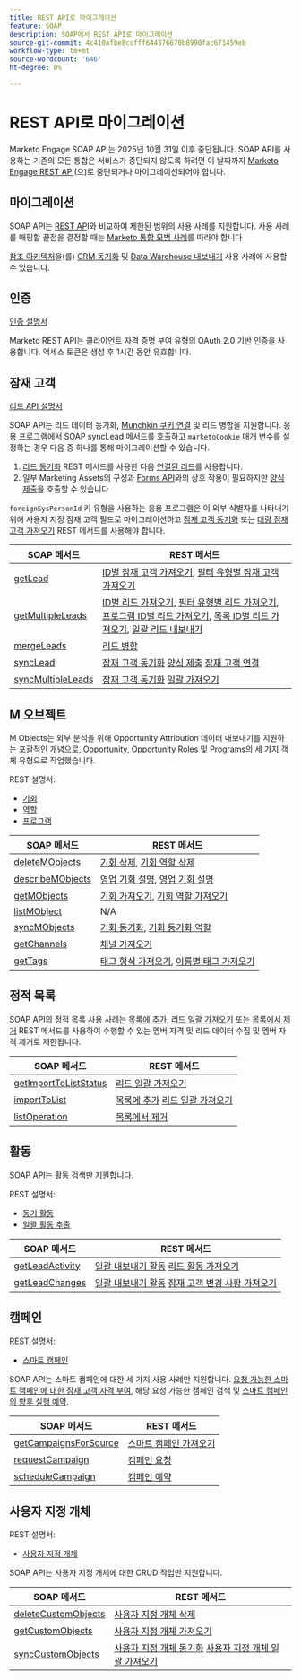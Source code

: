 ```yaml
---
title: REST API로 마이그레이션
feature: SOAP
description: SOAP에서 REST API로 마이그레이션
source-git-commit: 4c410afbe8ccfff644376670b8990fac671459eb
workflow-type: tm+mt
source-wordcount: '646'
ht-degree: 0%

---
```



# REST API로 마이그레이션

Marketo Engage SOAP API는 2025년 10월 31일 이후 중단됩니다. SOAP API를 사용하는 기존의 모든 통합은 서비스가 중단되지 않도록 하려면 이 날짜까지 [Marketo Engage REST API](https://experienceleague.adobe.com/ko/docs/marketo-developer/marketo/rest/rest-api)(으)로 중단되거나 마이그레이션되어야 합니다.

## 마이그레이션

SOAP API는 [REST AP](https://experienceleague.adobe.com/ko/docs/marketo-developer/marketo/rest/rest-api)I와 비교하여 제한된 범위의 사용 사례를 지원합니다. 사용 사례를 매핑할 끝점을 결정할 때는 [Marketo 통합 모범 사례](https://experienceleague.adobe.com/ko/docs/marketo-developer/marketo/rest/marketo-integration-best-practices)를 따라야 합니다

[참조 아키텍처](https://experienceleague.adobe.com/ko/docs/marketo-developer/marketo/rest/reference-architectures)을(를) [CRM 동기화](https://experienceleague.adobe.com/docs/marketo-developer/assets/sync-architecture-whitepaper.pdf?lang=ko) 및 [Data Warehouse 내보내기](https://experienceleague.adobe.com/docs/marketo-developer/assets/reference_architecture.pdf?lang=ko) 사용 사례에 사용할 수 있습니다.

## 인증

[인증 설명서](https://experienceleague.adobe.com/ko/docs/marketo-developer/marketo/rest/authentication)

Marketo REST API는 클라이언트 자격 증명 부여 유형의 OAuth 2.0 기반 인증을 사용합니다. 액세스 토큰은 생성 후 1시간 동안 유효합니다.

## 잠재 고객

[리드 API 설명서](https://experienceleague.adobe.com/ko/docs/marketo-developer/marketo/rest/lead-database/leads)

SOAP API는 리드 데이터 동기화, [Munchkin 쿠키 연결](https://experienceleague.adobe.com/ko/docs/marketo-developer/marketo/javascriptapi/leadtracking/lead-tracking) 및 리드 병합을 지원합니다. 응용 프로그램에서 SOAP syncLead 메서드를 호출하고 `marketoCookie` 매개 변수를 설정하는 경우 다음 중 하나를 통해 마이그레이션할 수 있습니다.

1. [리드 동기화](https://developer.adobe.com/marketo-apis/api/mapi/#operation/syncLeadUsingPOST) REST 메서드를 사용한 다음 [연결된 리드](https://developer.adobe.com/marketo-apis/api/mapi/#operation/associateLeadUsingPOST)를 사용합니다.
2. 일부 Marketing Assets의 구성과 [Forms API](https://experienceleague.adobe.com/ko/docs/marketo-developer/marketo/rest/assets/forms)와의 상호 작용이 필요하지만 [양식 제출](https://experienceleague.adobe.com/en/docs/marketo-developer/marketo/rest/lead-database/leads&quot;%20\l%20&quot;submit-form)을 호출할 수 있습니다

`foreignSysPersonId` 키 유형을 사용하는 응용 프로그램은 이 외부 식별자를 나타내기 위해 사용자 지정 잠재 고객 필드로 마이그레이션하고 [잠재 고객 동기화](https://experienceleague.adobe.com/ko/docs/marketo-developer/marketo/rest/lead-database/leads#create-and-update) 또는 [대량 잠재 고객 가져오기](https://experienceleague.adobe.com/ko/docs/marketo-developer/marketo/rest/bulk-import/bulk-lead-import) REST 메서드를 사용해야 합니다.

| SOAP 메서드 | REST 메서드 |
| --- | --- |
| [getLead](https://experienceleague.adobe.com/ko/docs/marketo-developer/marketo/soap/leads/getlead) | [ID별 잠재 고객 가져오기](https://developer.adobe.com/marketo-apis/api/mapi/#operation/getLeadByIdUsingGET), [필터 유형별 잠재 고객 가져오기](https://developer.adobe.com/marketo-apis/api/mapi/#operation/getLeadsByFilterUsingGET) |
| [getMultipleLeads](https://experienceleague.adobe.com/ko/docs/marketo-developer/marketo/soap/leads/getmultipleleads) | [ID별 리드 가져오기](https://developer.adobe.com/marketo-apis/api/mapi/#operation/getLeadByIdUsingGET), [필터 유형별 리드 가져오기](https://developer.adobe.com/marketo-apis/api/mapi/#operation/getLeadsByFilterUsingGET), [프로그램 ID별 리드 가져오기](https://developer.adobe.com/marketo-apis/api/mapi/#operation/getLeadsByProgramIdUsingGET), [목록 ID별 리드 가져오기](https://developer.adobe.com/marketo-apis/api/mapi/#operation/getLeadsByListIdUsingGET), [일괄 리드 내보내기](https://developer.adobe.com/marketo-apis/api/mapi/#tag/Bulk-Export-Leads) |
| [mergeLeads](https://experienceleague.adobe.com/ko/docs/marketo-developer/marketo/soap/leads/mergeleads) | [리드 병합](https://developer.adobe.com/marketo-apis/api/mapi/#operation/mergeLeadsUsingPOST) |
| [syncLead](https://experienceleague.adobe.com/ko/docs/marketo-developer/marketo/soap/leads/synclead) | [잠재 고객 동기화](https://developer.adobe.com/marketo-apis/api/mapi/#operation/syncLeadUsingPOST) [양식 제출](https://developer.adobe.com/marketo-apis/api/mapi/#operation/SubmitFormUsingPOST) [잠재 고객 연결](https://developer.adobe.com/marketo-apis/api/mapi/#operation/associateLeadUsingPOST) |
| [syncMultipleLeads](https://experienceleague.adobe.com/ko/docs/marketo-developer/marketo/soap/leads/syncmultipleleads) | [잠재 고객 동기화](https://developer.adobe.com/marketo-apis/api/mapi/#operation/syncLeadUsingPOST) [일괄 가져오기](https://developer.adobe.com/marketo-apis/api/mapi/#tag/Bulk-Import-Leads) |

## M 오브젝트

M Objects는 외부 분석을 위해 Opportunity Attribution 데이터 내보내기를 지원하는 포괄적인 개념으로, Opportunity, Opportunity Roles 및 Programs의 세 가지 객체 유형으로 작업했습니다.

REST 설명서:

- [기회](https://experienceleague.adobe.com/ko/docs/marketo-developer/marketo/rest/lead-database/opportunities)
- [역할](https://experienceleague.adobe.com/ko/docs/marketo-developer/marketo/rest/lead-database/opportunity-roles)
- [프로그램](https://experienceleague.adobe.com/ko/docs/marketo-developer/marketo/rest/assets/programs)

| SOAP 메서드 | REST 메서드 |
| --- | --- |
| [deleteMObjects](https://experienceleague.adobe.com/ko/docs/marketo-developer/marketo/soap/marketo-objects/deletemobjects) | [기회 삭제](https://developer.adobe.com/marketo-apis/api/mapi/#operation/deleteOpportunitiesUsingPOST), [기회 역할 삭제](https://developer.adobe.com/marketo-apis/api/mapi/#operation/deleteOpportunityRolesUsingPOST) |
| [describeMObjects](https://experienceleague.adobe.com/ko/docs/marketo-developer/marketo/soap/marketo-objects/describemobject) | [영업 기회 설명](https://developer.adobe.com/marketo-apis/api/mapi/#operation/describeUsingGET_4), [영업 기회 설명](https://developer.adobe.com/marketo-apis/api/mapi/#operation/describeOpportunityRoleUsingGET) |
| [getMObjects](https://experienceleague.adobe.com/ko/docs/marketo-developer/marketo/soap/marketo-objects/getmobjects) | [기회 가져오기](https://developer.adobe.com/marketo-apis/api/mapi/#operation/getOpportunitiesUsingGET), [기회 역할 가져오기](https://developer.adobe.com/marketo-apis/api/mapi/#operation/describeOpportunityRoleUsingGET) |
| [listMObject](https://experienceleague.adobe.com/ko/docs/marketo-developer/marketo/soap/marketo-objects/listmobjects) | N/A |
| [syncMObjects](https://experienceleague.adobe.com/ko/docs/marketo-developer/marketo/soap/marketo-objects/syncmobjects) | [기회 동기화](https://developer.adobe.com/marketo-apis/api/mapi/#operation/syncOpportunitiesUsingPOST), [기회 동기화 역할](https://developer.adobe.com/marketo-apis/api/mapi/#operation/syncOpportunityRolesUsingPOST) |
| [getChannels](https://experienceleague.adobe.com/ko/docs/marketo-developer/marketo/soap/programs/getchannels) | [채널 가져오기](https://developer.adobe.com/marketo-apis/api/asset/#operation/getAllChannelsUsingGET) |
| [getTags](https://experienceleague.adobe.com/ko/docs/marketo-developer/marketo/soap/programs/gettags) | [태그 형식 가져오기](https://developer.adobe.com/marketo-apis/api/asset/#operation/getTagTypesUsingGET), [이름별 태그 가져오기](https://developer.adobe.com/marketo-apis/api/asset/#operation/getTagByNameUsingGET) |

## 정적 목록

SOAP API의 정적 목록 사용 사례는 [목록에 추가](https://developer.adobe.com/marketo-apis/api/mapi/#operation/addLeadsToListUsingPOST), [리드 일괄 가져오기](https://experienceleague.adobe.com/ko/docs/marketo-developer/marketo/rest/bulk-import/bulk-lead-import) 또는 [목록에서 제거](https://developer.adobe.com/marketo-apis/api/mapi/#operation/removeLeadsFromListUsingDELETE) REST 메서드를 사용하여 수행할 수 있는 멤버 자격 및 리드 데이터 수집 및 멤버 자격 제거로 제한됩니다.

| SOAP 메서드 | REST 메서드 |
| --- | --- |
| [getImportToListStatus](https://experienceleague.adobe.com/ko/docs/marketo-developer/marketo/soap/static-lists/getimporttoliststatus) | [리드 일괄 가져오기](https://developer.adobe.com/marketo-apis/api/mapi/#tag/Bulk-Import-Leads) |
| [importToList](https://experienceleague.adobe.com/ko/docs/marketo-developer/marketo/soap/static-lists/importtolist) | [목록에 추가](https://developer.adobe.com/marketo-apis/api/mapi/#operation/addLeadsToListUsingPOST) [리드 일괄 가져오기](https://developer.adobe.com/marketo-apis/api/mapi/#tag/Bulk-Import-Leads) |
| [listOperation](https://experienceleague.adobe.com/ko/docs/marketo-developer/marketo/soap/static-lists/listoperation) | [목록에서 제거](https://developer.adobe.com/marketo-apis/api/mapi/#operation/removeLeadsFromListUsingDELETE) |

## 활동

SOAP API는 활동 검색만 지원합니다.

REST 설명서:

- [동기 활동](https://experienceleague.adobe.com/ko/docs/marketo-developer/marketo/rest/lead-database/activities)
- [일괄 활동 추출](https://experienceleague.adobe.com/ko/docs/marketo-developer/marketo/rest/bulk-extract/bulk-activity-extract)

| SOAP 메서드 | REST 메서드 |
| --- | --- |
| [getLeadActivity](https://experienceleague.adobe.com/ko/docs/marketo-developer/marketo/soap/activities/getleadactivity) | [일괄 내보내기 활동](https://developer.adobe.com/marketo-apis/api/mapi/#tag/Bulk-Export-Activities) [리드 활동 가져오기](https://developer.adobe.com/marketo-apis/api/mapi/#operation/getLeadActivitiesUsingGET) |
| [getLeadChanges](https://experienceleague.adobe.com/ko/docs/marketo-developer/marketo/soap/activities/getleadchanges) | [일괄 내보내기 활동](https://developer.adobe.com/marketo-apis/api/mapi/#tag/Bulk-Export-Activities) [잠재 고객 변경 사항 가져오기](https://developer.adobe.com/marketo-apis/api/mapi/#operation/getLeadChangesUsingGET) |

## 캠페인

REST 설명서:

- [스마트 캠페인](https://experienceleague.adobe.com/en/docs/marketo-developer/marketo/rest/assets/smart-campaigns&quot;%20\h%20HYPERLINK%20&quot;https://experienceleague.adobe.com/ko/docs/marketo-developer/marketo/rest/assets/smart-campaigns)

SOAP API는 스마트 캠페인에 대한 세 가지 사용 사례만 지원합니다. [요청 가능한 스마트 캠페인에 대한 잠재 고객 자격 부여](https://experienceleague.adobe.com/ko/docs/marketo-developer/marketo/rest/assets/smart-campaigns#trigger), 해당 요청 가능한 캠페인 검색 및 [스마트 캠페인의 향후 실행 예약](https://experienceleague.adobe.com/ko/docs/marketo-developer/marketo/rest/assets/smart-campaigns#schedule).

| SOAP 메서드 | REST 메서드 |
| --- | --- |
| [getCampaignsForSource](https://experienceleague.adobe.com/ko/docs/marketo-developer/marketo/soap/campaigns/getcampaignsforsource) | [스마트 캠페인 가져오기](https://developer.adobe.com/marketo-apis/api/asset/#operation/getAllSmartCampaignsGET) |
| [requestCampaign](https://experienceleague.adobe.com/ko/docs/marketo-developer/marketo/soap/campaigns/requestcampaign) | [캠페인 요청](https://developer.adobe.com/marketo-apis/api/mapi/#operation/triggerCampaignUsingPOST) |
| [scheduleCampaign](https://experienceleague.adobe.com/ko/docs/marketo-developer/marketo/soap/campaigns/schedulecampaign) | [캠페인 예약](https://developer.adobe.com/marketo-apis/api/mapi/#operation/scheduleCampaignUsingPOST) |

## 사용자 지정 개체

REST 설명서:

- [사용자 지정 개체](https://experienceleague.adobe.com/en/docs/marketo-developer/marketo/rest/lead-database/custom-objects&quot;%20\h%20HYPERLINK%20&quot;https://experienceleague.adobe.com/ko/docs/marketo-developer/marketo/rest/lead-database/custom-objects)

SOAP API는 사용자 지정 개체에 대한 CRUD 작업만 지원합니다.

| SOAP 메서드 | REST 메서드 |
| --- | --- |
| [deleteCustomObjects](https://experienceleague.adobe.com/ko/docs/marketo-developer/marketo/soap/custom-objects/deletecustomobjects) | [사용자 지정 개체 삭제](https://developer.adobe.com/marketo-apis/api/mapi/#operation/deleteCustomObjectsUsingPOST) |
| [getCustomObjects](https://experienceleague.adobe.com/ko/docs/marketo-developer/marketo/soap/custom-objects/getcustomobjects) | [사용자 지정 개체 가져오기](https://developer.adobe.com/marketo-apis/api/mapi/#operation/getCustomObjectsUsingGET) |
| [syncCustomObjects](https://experienceleague.adobe.com/ko/docs/marketo-developer/marketo/soap/custom-objects/synccustomobjects) | [사용자 지정 개체 동기화](https://developer.adobe.com/marketo-apis/api/mapi/#operation/syncCustomObjectsUsingPOST) [사용자 지정 개체 일괄 가져오기](https://experienceleague.adobe.com/ko/docs/marketo-developer/marketo/rest/bulk-import/bulk-custom-object-import) |